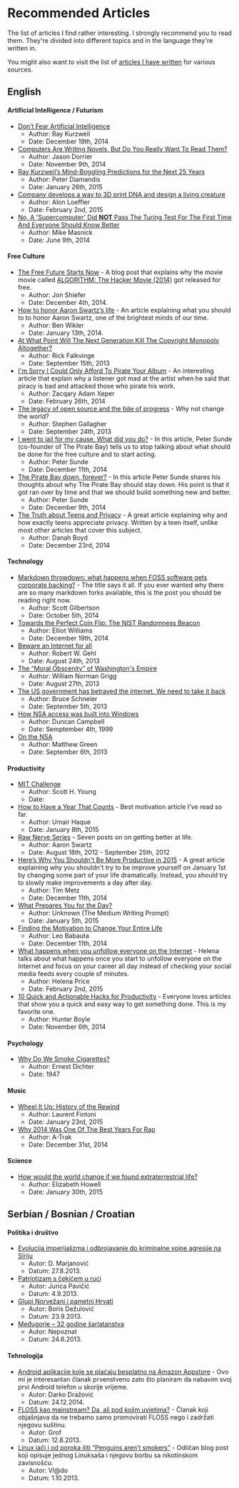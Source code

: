 # Recommended Articles

The list of articles I find rather interesting. I strongly recommend you to read them. They're divided into different topics and in the language they're written in.

You might also want to visit the list of [articles I have written](https://github.com/aleksandar-todorovic/published-papers-and-articles/#my-published-papers) for various sources.

## English

#### Artificial Intelligence / Futurism

* [Don’t Fear Artificial Intelligence](http://time.com/3641921/dont-fear-artificial-intelligence/)
  * Author: Ray Kurzweil
  * Date: December 19th, 2014
* [Computers Are Writing Novels, But Do You Really Want To Read Them?](http://singularityhub.com/2014/11/09/computers-are-writing-novels-but-do-you-really-want-to-read-them/)
  * Author: Jason Dorrier
  * Date: November 9th, 2014
* [Ray Kurzweil’s Mind-Boggling Predictions for the Next 25 Years](http://singularityhub.com/2015/01/26/ray-kurzweils-mind-boggling-predictions-for-the-next-25-years/)
  * Author: Peter Diamandis
  * Date: January 26th, 2015
* [Company develops a way to 3D print DNA and design a living creature](http://blog.cosmosmagazine.com/blog/2015/2/2/company-develops-a-way-to-3d-print-dna-and-design-a-living-creature)
  * Author: Alon Loeffler
  * Date: February 2nd, 2015
* [No, A 'Supercomputer' Did **NOT** Pass The Turing Test For The First Time And Everyone Should Know Better](https://www.techdirt.com/articles/20140609/07284327524/no-supercomputer-did-not-pass-turing-test-first-time-everyone-should-know-better.shtml)
  * Author: Mike Masnick
  * Date: June 9th, 2014

#### Free Culture

* [The Free Future Starts Now](http://www.brandxindustries.com/blog/2014/12/4/the-free-future-starts-now) - A blog post that explains why the movie movie called [ALGORITHM: The Hacker Movie (2014)](https://www.youtube.com/watch?v=6qpudAhYhpc) got released for free.
  * Author: Jon Shiefer
  * Date: December 4th, 2014.
* [How to honor Aaron Swartz’s life](https://medium.com/sample-collection/how-to-honor-aaron-swartz-33a2ae09598a) - An article explaining what you should to to honor Aaron Swartz, one of the brightest minds of our time.
  * Author: Ben Wikler
  * Date: January 13th, 2014.
* [At What Point Will The Next Generation Kill The Copyright Monopoly Altogether?](http://torrentfreak.com/kill-the-copyright-monopoly-altogether-130915/)
  * Author: Rick Falkvinge
  * Date: September 15th, 2013
* [I'm Sorry I Could Only Afford To Pirate Your Album](http://falkvinge.net/2013/02/26/im-sorry-i-could-only-afford-to-pirate-your-album/) - An interesting article that explain why a listener got mad at the artist when he said that piracy is bad and attacked those who pirate his work.
  * Author: Zacqary Adam Xeper
  * Date: February 26th, 2014
* [The legacy of open source and the tide of progress](https://opensource.com/life/13/9/legacy-open-source-tide-progress) - Why not change the world?
  * Author: Stephen Gallagher
  * Date: September 24th, 2013
* [I went to jail for my cause. What did you do?](http://www.wired.co.uk/news/archive/2014-12/11/peter-sunde) - In this article, Peter Sunde (co-founder of The Pirate Bay) tells us to stop talking about what should be done for the free culture and to start acting.
  * Author: Peter Sunde
  * Date: December 11th, 2014
* [The Pirate Bay down, forever?](http://blog.brokep.com/2014/12/09/the-pirate-bay-down-forever/) - In this article Peter Sunde shares his thoughts about why The Pirate Bay should stay down. His point is that it got ran over by time and that we should build something new and better.
  * Author: Peter Sunde
  * Date: December 9th, 2014
* [The Truth about Teens and Privacy](https://medium.com/backchannel/the-truth-about-teens-and-privacy-988aee14a203) - A great article explaining why and how exactly teens appreciate privacy. Written by a teen itself, unlike most other articles that cover this subject.
  * Author: Danah Boyd
  * Date: December 23rd, 2014

#### Technology

* [Markdown throwdown: what happens when FOSS software gets corporate backing?](http://arstechnica.com/information-technology/2014/10/markdown-throwdown-what-happens-when-foss-software-gets-corporate-backing/) - The title says it all. If you ever wanted why there are so many markdown forks available, this is the post you should be reading right now.
  * Author: Scott Gilbertson
  * Date: October 5th, 2014
* [Towards the Perfect Coin Flip: The NIST Randomness Beacon](http://hackaday.com/2014/12/19/nist-randomness-beacon/)
  * Author: Elliot Williams
  * Date: December 19th, 2014
* [Beware an Internet for all](http://www.sltrib.com/sltrib/opinion/56764743-82/internet-connected-facebook-google.html.csp)
  * Author: Robert W. Gehl
  * Date: August 24th, 2013
* [The “Moral Obscenity” of Washington's Empire](http://www.lewrockwell.com/lrc-blog/the-moral-obscenity-of-washingtons-empire/)
  * Author: William Norman Grigg
  * Date: August 27th, 2013
* [The US government has betrayed the internet. We need to take it back](http://www.theguardian.com/commentisfree/2013/sep/05/government-betrayed-internet-nsa-spying)
  * Author: Bruce Schneier
  * Date: September 5th, 2013
* [How NSA access was built into Windows](http://www.heise.de/tp/artikel/5/5263/1.html)
  * Author: Duncan Campbell
  * Date: Semptember 4th, 1999
* [On the NSA](http://blog.cryptographyengineering.com/2013/09/on-nsa.html)
  * Author: Matthew Green
  * Date: September 6th, 2013

#### Productivity

* [MIT Challenge](http://www.scotthyoung.com/blog/mit-challenge/)
  * Author: Scott H. Young
  * Date: 
* [How to Have a Year That Counts](https://medium.com/bad-words/how-to-have-a-year-that-counts-ee7e8d196b48) - Best motivation article I've read so far.
  * Author: Umair Haque
  * Date: January 8th, 2015
* [Raw Nerve Series](http://www.aaronsw.com/weblog/rawnerve) - Seven posts on on getting better at life.
  * Author: Aaron Swartz
  * Date: August 18th, 2012 - September 25th, 2012
* [Here’s Why You Shouldn't Be More Productive in 2015](https://www.linkedin.com/pulse/heres-why-you-shouldnt-more-tim-metz) - A great article explaining why you shouldn't try to be improve yourself on January 1st by changing some part of your life dramatically. Instead, you should try to slowly make improvements a day after day.
  * Author: Tim Metz
  * Date: December 11th, 2014
* [What Prepares You for the Day?](https://medium.com/medium-writing-prompts/what-prepares-you-for-the-day-569939b9525e?recommendNoteId=25b55eba3065)
  * Author: Unknown (The Medium Writing Prompt)
  * Date: January 5th, 2015
* [Finding the Motivation to Change Your Entire Life](http://zenhabits.net/life-changing/)
  * Author: Leo Babauta
  * Date: December 11th, 2014
* [What happens when you unfollow everyone on the Internet](https://medium.com/@helena/the-purge-what-happens-when-you-unfollow-everyone-on-the-internet-7b05a27efae1) - Helena talks about what happens once you start to unfollow everyone on the Internet and focus on your career all day instead of checking your social media feeds every couple of minutes.
  * Author: Helena Price
  * Date: February 2nd, 2015
* [10 Quick and Actionable Hacks for Productivity](http://blog.notesmartly.com/10-quick-and-actionable-tips-for-productivity/) - Everyone loves articles that show you a quick and easy way to get something done. This is my favorite one.
  * Author: Hunter Boyle
  * Date: November 6th, 2014

#### Psychology

* [Why Do We Smoke Cigarettes?](http://smokingsides.com/docs/whysmoke.html)
  * Author: Ernest Dichter
  * Date: 1947

#### Music

* [Wheel It Up: History of the Rewind](https://medium.com/cuepoint/wheel-it-up-history-of-the-rewind-21fdcff243d9)
  * Author: Laurent Fintoni
  * Date: January 23rd, 2015
* [Why 2014 Was One Of The Best Years For Rap](https://medium.com/cuepoint/why-2014-was-one-of-the-best-years-for-rap-40ecab5b0ecf)
  * Author: A-Trak
  * Date: December 31st, 2014

#### Science

* [How would the world change if we found extraterrestrial life?](http://phys.org/news/2015-01-world-extraterrestrial-life.html)
  * Author: Elizabeth Howell
  * Date: January 30th, 2015

## Serbian / Bosnian / Croatian

#### Politika i društvo

* [Evolucija imperijalizma i odbrojavanje do kriminalne vojne agresije na Siriju](http://www.advance.hr/vijesti/evolucija-imperijalizma-i-odbrojavanje-do-kriminalne-vojne-agresije-na-siriju/)
  * Autor: D. Marjanović
  * Datum: 27.8.2013.
* [Patriotizam s čekićem u ruci](http://www.slobodnadalmacija.hr/Hrvatska/tabid/66/articleType/ArticleView/articleId/220498/Default.aspx)
  * Autor: Jurica Pavičić
  * Datum: 4.9.2013.
* [Glupi Norvežani i pametni Hrvati](http://www.slobodnadalmacija.hr/Hrvatska/tabid/66/articleType/ArticleView/articleId/222380/Default.aspx)
  * Autor: Boris Dežulović
  * Datum: 23.9.2013.
* [Međugorje – 32 godine šarlatanstva](http://tacno.net/novosti/medugorje-32-godina-sarlatanstva/)
  * Autor: Nepoznat
  * Datum: 24.6.2013.

#### Tehnologija

* [Android aplikacije koje se plaćaju besplatno na Amazon Appstore](http://kompjuteras.com/android-aplikacije-koje-se-placaju-besplatno-na-amazon-appstore/) - Ovo mi je interesantan članak prvenstveno zato što planiram da nabavim svoj prvi Android telefon u skorije vrijeme.
  * Autor: Darko Dražović
  * Datum: 24.12.2014.
* [FLOSS kao mainstream? Da, ali pod kojim uvjetima?](http://www.linuxzasve.com/floss-kao-mainstream-da-ali-pod-kojim-uvjetima) - Članak koji objašnjava da ne trebamo samo promovirati FLOSS nego i zadržati njegovu suštinu.
  * Autor: Grof
  * Datum: 12.8.2013.
* [Linux jači i od poroka iliti “Penguins aren’t smokers”](http://www.linuxzasve.com/linux-jaci-i-od-poroka-iliti-penguins-arent-smokers) - Odličan blog post koji opisuje jednog Linuksaša i njegovu borbu sa nikotinskom zavisnošću.
  * Autor: Vl@do
  * Datum: 1.10.2013.
